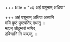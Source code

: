 +++
title = "०६ अहं पशूनाम् अधिपा"

+++
अहं पशूनाम् अधिपा असानि  
मयि पुष्टं पुष्टपतिर् दधातु ।  
मह्यम् औदुम्बरो मणिर्  
द्रविणानि नि यच्छतु ॥